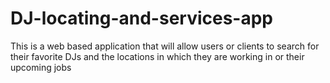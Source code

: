 # DJ-locating-and-services-app
This is a web based application that will allow users or clients to search for their favorite DJs and the locations in which they are working in or their upcoming jobs
